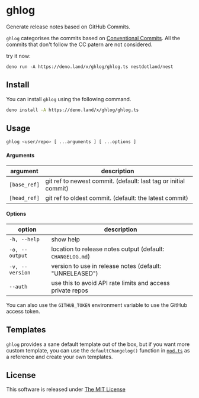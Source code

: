 # ghlog

Generate release notes based on GitHub Commits.

`ghlog` categorises the commits based on [Conventional Commits](https://www.conventionalcommits.org). All the commits that don't follow the CC patern are not considered.

try it now:

```
deno run -A https://deno.land/x/ghlog/ghlog.ts nestdotland/nest
```

## Install

You can install `ghlog` using the following command.

```sh
deno install -A https://deno.land/x/ghlog/ghlog.ts
```

## Usage

```sh
ghlog <user/repo> [ ...arguments ] [ ...options ]
```

#### Arguments

| argument     | description                                                     |
| ------------ | --------------------------------------------------------------- |
| `[base_ref]` | git ref to newest commit. (default: last tag or initial commit) |
| `[head_ref]` | git ref to oldest commit. (default: the latest commit)          |

#### Options

| option          | description                                                |
| --------------- | ---------------------------------------------------------- |
| `-h, --help`    | show help                                                  |
| `-o, --output`  | location to release notes output (default: `CHANGELOG.md`) |
| `-v, --version` | version to use in release notes (default: "UNRELEASED")    |
| `--auth`        | use this to avoid API rate limits and access private repos |

You can also use the `GITHUB_TOKEN` environment variable to use the GitHub
access token.

## Templates

`ghlog` provides a sane default template out of the box, but if you want more custom template, you can use the `defaultChangelog()` function in [`mod.ts`](./mod.ts#L6-L56) as a reference and create your own templates.

## License

This software is released under [The MIT License](LICENSE)
